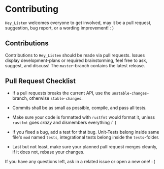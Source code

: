 # Contributing

`Hey_Listen` welcomes everyone to get involved, may it be a pull request, suggestion, bug report, or a wording improvement! : )

## Contributions

Contributions to `Hey_Listen` should be made via pull requests.
Issues display development-plans or required brainstorming, feel free to ask, suggest, and discuss!
The `master`-branch contains the latest release.

## Pull Request Checklist

- If a pull requests breaks the current API, use the `unstable-changes`-branch, otherwise `stable-changes`.

- Commits shall be as small as possible, compile, and pass all tests.

- Make sure your code is formatted with `rustfmt` would format it, unless `rustfmt` goes _crazy_ and dismembers everything :' )

- If you fixed a bug, add a test for that bug. Unit-Tests belong inside same file's `mod` named `tests`, integrational tests belong inside the `tests`-folder.

- Last but not least, make sure your planned pull request merges cleanly, if it does not, rebase your changes.

If you have any questions left, ask in a related issue or open a new one! : )
